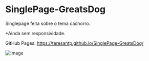 # SinglePage-GreatsDog

Singlepage feita sobre o tema cachorro. 

*Ainda sem responsividade.

GitHub Pages: https://teresantp.github.io/SinglePage-GreatsDog/


![image](https://user-images.githubusercontent.com/99503156/184052878-e8f5ece7-ae6c-4607-acd2-ed75fa608152.png)

